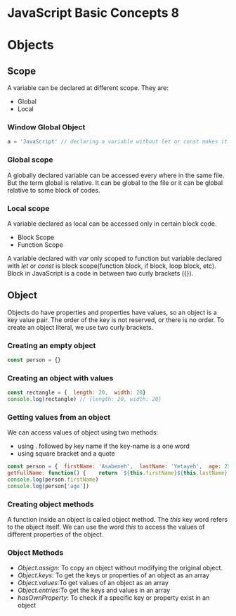 # JavaScript Basic Concepts 8

# Objects

## Scope

A variable can be declared at different scope. They are:

- Global
- Local

### Window Global Object

```jsx
a = 'JavaScript' // declaring a variable without let or const makes it available in window object and it's found anywhere
```

### Global scope

A globally declared variable can be accessed every where in the same file. But the term global is relative. It can be global to the file or it can be global relative to some block of codes.

### Local scope

A variable declared as local can be accessed only in certain block code.

- Block Scope
- Function Scope

A variable declared with *var* only scoped to function but variable declared with *let* or *const* is block scope(function block, if block, loop block, etc). Block in JavaScript is a code in between two curly brackets ({}).

## Object

Objects do have properties and properties have values, so an object is a key value pair. The order of the key is not reserved, or there is no order. To create an object literal, we use two curly brackets.

### Creating an empty object

```jsx
const person = {}
```

### Creating an object with values

```jsx
const rectangle = {  length: 20,  width: 20}
console.log(rectangle) // {length: 20, width: 20}
```

### Getting values from an object

We can access values of object using two methods:

- using . followed by key name if the key-name is a one word
- using square bracket and a quote

```jsx
const person = {  firstName: 'Asabeneh',  lastName: 'Yetayeh',  age: 250
getFullName: function() {    return `${this.firstName}${this.lastName}`  }}
console.log(person.firstName)
console.log(person['age'])
```

### Creating object methods

A function inside an object is called object method. The *this* key word refers to the object itself. We can use the word *this* to access the values of different properties of the object.

### Object Methods

- *Object.assign*: To copy an object without modifying the original object.
- *Object.keys*: To get the keys or properties of an object as an array
- *Object.values*:To get values of an object as an array
- *Object.entries*:To get the keys and values in an array
- *hasOwnProperty*: To check if a specific key or property exist in an object